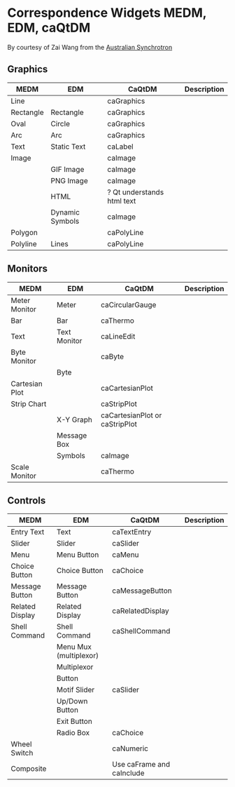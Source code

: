 # Correspondence Widgets MEDM, EDM, caQtDM
By courtesy of Zai Wang from the [Australian Synchrotron](http://synchrotron.org.au)


## Graphics

|MEDM|EDM|CaQtDM|Description|
|---|---|---|---|
|Line| |caGraphics| |
|Rectangle|Rectangle|caGraphics| |
|Oval|Circle|caGraphics| |
|Arc|Arc|caGraphics| |
|Text|Static Text|caLabel| |
|Image| |caImage| |
| |GIF Image|caImage| |
| |PNG Image|caImage| |
| |HTML|? Qt understands html text| |
| |Dynamic Symbols|caImage| |
|Polygon| |caPolyLine| |
|Polyline|Lines|caPolyLine| |


## Monitors

|MEDM|EDM|CaQtDM|Description|
|---|---|---|---|
|Meter Monitor|Meter|caCircularGauge| |
|Bar|Bar|caThermo| |
|Text|Text Monitor|caLineEdit| |
|Byte Monitor| |caByte| |
| |Byte| | |
|Cartesian Plot| |caCartesianPlot| |
|Strip Chart| |caStripPlot| |
| |X-Y Graph|caCartesianPlot or caStripPlot| |
| |Message Box| | |
| |Symbols|caImage| |
|Scale Monitor| |caThermo| |


## Controls

|MEDM|EDM|CaQtDM|Description|
|---|---|---|---|
|Entry Text|Text|caTextEntry| |
|Slider|Slider|caSlider| |
|Menu|Menu Button|caMenu| |
|Choice Button|Choice Button|caChoice| |
|Message Button|Message Button|caMessageButton| |
|Related Display|Related Display|caRelatedDisplay| |
|Shell Command|Shell Command|caShellCommand| |
| |Menu Mux (multiplexor)| | |
| |Multiplexor| | |
| |Button| | |
| |Motif Slider|caSlider| |
| |Up/Down Button| | |
| |Exit Button| | |
| |Radio Box|caChoice| |
|Wheel Switch| |caNumeric| |
|Composite| |Use caFrame and caInclude| |
